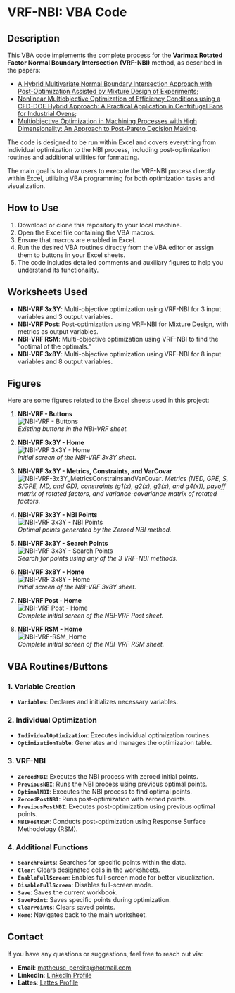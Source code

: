 # VRF-NBI: VBA Code

## Description

This VBA code implements the complete process for the **Varimax Rotated Factor Normal Boundary Intersection (VRF-NBI)** method, as described in the papers:
- [A Hybrid Multivariate Normal Boundary Intersection Approach with Post-Optimization Assisted by Mixture Design of Experiments](link);
- [Nonlinear Multiobjective Optimization of Efficiency Conditions using a CFD-DOE Hybrid Approach: A Practical Application in Centrifugal Fans for Industrial Ovens](link);
- [Multiobjective Optimization in Machining Processes with High Dimensionality: An Approach to Post-Pareto Decision Making](link).

The code is designed to be run within Excel and covers everything from individual optimization to the NBI process, including post-optimization routines and additional utilities for formatting.

The main goal is to allow users to execute the VRF-NBI process directly within Excel, utilizing VBA programming for both optimization tasks and visualization.

## How to Use

1. Download or clone this repository to your local machine.
2. Open the Excel file containing the VBA macros.
3. Ensure that macros are enabled in Excel.
4. Run the desired VBA routines directly from the VBA editor or assign them to buttons in your Excel sheets.
5. The code includes detailed comments and auxiliary figures to help you understand its functionality.

## Worksheets Used

- **NBI-VRF 3x3Y**: Multi-objective optimization using VRF-NBI for 3 input variables and 3 output variables.
- **NBI-VRF Post**: Post-optimization using VRF-NBI for Mixture Design, with metrics as output variables.
- **NBI-VRF RSM**: Multi-objective optimization using VRF-NBI to find the "optimal of the optimals."
- **NBI-VRF 3x8Y**: Multi-objective optimization using VRF-NBI for 8 input variables and 8 output variables.

## Figures

Here are some figures related to the Excel sheets used in this project:

1. **NBI-VRF - Buttons**  
   ![NBI-VRF - Buttons](NBI-VRF_Buttons.jpg)  
   *Existing buttons in the NBI-VRF sheet.*

2. **NBI-VRF 3x3Y - Home**  
   ![NBI-VRF 3x3Y - Home](NBI-VRF-3x3Y_Home.jpg)  
   *Initial screen of the NBI-VRF 3x3Y sheet.*

3. **NBI-VRF 3x3Y - Metrics, Constraints, and VarCovar**  
   ![NBI-VRF-3x3Y_MetricsConstrainsandVarCovar](NBI-VRF-3x3Y_MetricsConstrainsandVarCovar.jpg).
   *Metrics (NED, GPE, S, S/GPE, MD, and GD), constraints (g1(x), g2(x), g3(x), and g4(x)), payoff matrix of rotated factors, and variance-covariance matrix of rotated factors.*

4. **NBI-VRF 3x3Y - NBI Points**  
   ![NBI-VRF 3x3Y - NBI Points](NBI-VRF3x3Y_NBIPoints.jpg)  
   *Optimal points generated by the Zeroed NBI method.*

5. **NBI-VRF 3x3Y - Search Points**  
   ![NBI-VRF 3x3Y - Search Points](NBI-VRF3x3Y_SearchPoints.jpg)  
   *Search for points using any of the 3 VRF-NBI methods.*

6. **NBI-VRF 3x8Y - Home**  
   ![NBI-VRF 3x8Y - Home](NBI-VRF-3x8Y_Home.jpg)  
   *Initial screen of the NBI-VRF 3x8Y sheet.*

7. **NBI-VRF Post - Home**  
   ![NBI-VRF Post - Home](NBI-VRF-Post_Home.jpg)  
   *Complete initial screen of the NBI-VRF Post sheet.*

8. **NBI-VRF RSM - Home**  
   ![NBI-VRF-RSM_Home](NBI-VRF-RSM_Home.jpg)  
   *Complete initial screen of the NBI-VRF RSM sheet.*

## VBA Routines/Buttons

### 1. Variable Creation
- **`Variables`**: Declares and initializes necessary variables.

### 2. Individual Optimization
- **`IndividualOptimization`**: Executes individual optimization routines.
- **`OptimizationTable`**: Generates and manages the optimization table.

### 3. VRF-NBI
- **`ZeroedNBI`**: Executes the NBI process with zeroed initial points.
- **`PreviousNBI`**: Runs the NBI process using previous optimal points.
- **`OptimalNBI`**: Executes the NBI process to find optimal points.
- **`ZeroedPostNBI`**: Runs post-optimization with zeroed points.
- **`PreviousPostNBI`**: Executes post-optimization using previous optimal points.
- **`NBIPostRSM`**: Conducts post-optimization using Response Surface Methodology (RSM).

### 4. Additional Functions
- **`SearchPoints`**: Searches for specific points within the data.
- **`Clear`**: Clears designated cells in the worksheets.
- **`EnableFullScreen`**: Enables full-screen mode for better visualization.
- **`DisableFullScreen`**: Disables full-screen mode.
- **`Save`**: Saves the current workbook.
- **`SavePoint`**: Saves specific points during optimization.
- **`ClearPoints`**: Clears saved points.
- **`Home`**: Navigates back to the main worksheet.


## Contact

If you have any questions or suggestions, feel free to reach out via:

- **Email**: [matheusc_pereira@hotmail.com](mailto:matheusc_pereira@hotmail.com)
- **LinkedIn**: [LinkedIn Profile](https://www.linkedin.com/in/matheuscostapereira/)
- **Lattes**: [Lattes Profile](https://lattes.cnpq.br/7025666927284220)
